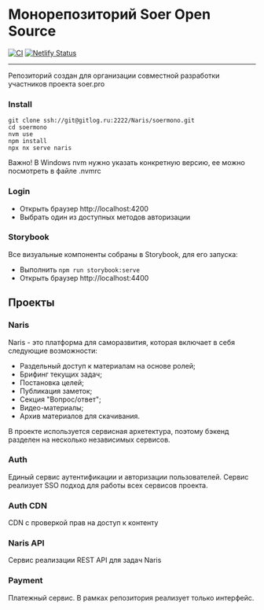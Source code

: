 # Монорепозиторий Soer Open Source

[![CI](https://github.com/zenby/naris/actions/workflows/test.yml/badge.svg)](https://github.com/zenby/naris/actions/workflows/test.yml)
[![Netlify Status](https://api.netlify.com/api/v1/badges/78542e1b-51fe-4d2c-a604-a36e75306933/deploy-status)](https://app.netlify.com/sites/lovely-flan-99671a/deploys)

---

Репозиторий создан для организации совместной разработки участников проекта soer.pro

### Install

```
git clone ssh://git@gitlog.ru:2222/Naris/soermono.git
cd soermono
nvm use
npm install
npx nx serve naris
```

Важно! В Windows nvm нужно указать конкретную версию, ее можно посмотреть в файле .nvmrc

### Login

- Открыть браузер http://localhost:4200
- Выбрать один из доступных методов авторизации

### Storybook

Все визуальные компоненты собраны в Storybook, для его запуска:

- Выполнить `npm run storybook:serve`
- Открыть браузер http://localhost:4400

## Проекты

### Naris

Naris - это платформа для саморазвития, которая включает в себя следующие возможности:

- Раздельный доступ к материалам на основе ролей;
- Брифинг текущих задач;
- Постановка целей;
- Публикация заметок;
- Секция "Вопрос/ответ";
- Видео-материалы;
- Архив материалов для скачивания.

В проекте используется сервисная архетектура, поэтому бэкенд разделен на несколько независимых сервисов.

### Auth

Единый сервис аутентификации и авторизации пользователей. Сервис реализует SSO подход для работы всех сервисов проекта.

### Auth CDN

CDN с проверкой прав на доступ к контенту

### Naris API

Сервис реализации REST API для задач Naris

### Payment

Платежный сервис. В рамках репозитория реализует только интерфейс.



